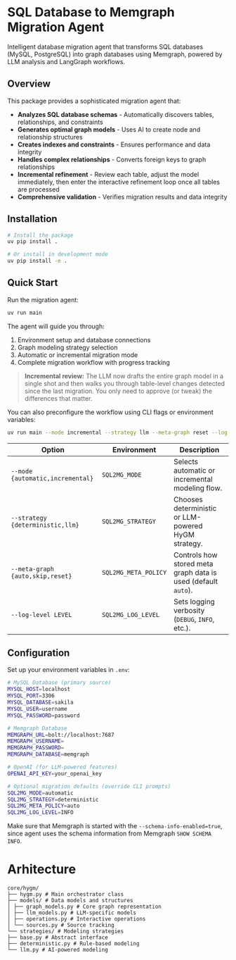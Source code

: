# SQL Database to Memgraph Migration Agent

Intelligent database migration agent that transforms SQL databases (MySQL, PostgreSQL) into graph databases using Memgraph, powered by LLM analysis and LangGraph workflows.

## Overview

This package provides a sophisticated migration agent that:

- **Analyzes SQL database schemas** - Automatically discovers tables, relationships, and constraints
- **Generates optimal graph models** - Uses AI to create node and relationship structures
- **Creates indexes and constraints** - Ensures performance and data integrity
- **Handles complex relationships** - Converts foreign keys to graph relationships
- **Incremental refinement** - Review each table, adjust the model
  immediately, then enter the interactive refinement loop once all tables
  are processed
- **Comprehensive validation** - Verifies migration results and data integrity

## Installation

```bash
# Install the package
uv pip install .

# Or install in development mode
uv pip install -e .
```

## Quick Start

Run the migration agent:

```bash
uv run main
```

The agent will guide you through:

1. Environment setup and database connections
2. Graph modeling strategy selection
3. Automatic or incremental migration mode
4. Complete migration workflow with progress tracking

> **Incremental review:** The LLM now drafts the entire graph model in a single
> shot and then walks you through table-level changes detected since the last
> migration. You only need to approve (or tweak) the differences that matter.

You can also preconfigure the workflow using CLI flags or environment variables:

```bash
uv run main --mode incremental --strategy llm --meta-graph reset --log-level DEBUG
```

| Option                           | Environment          | Description                                                   |
| -------------------------------- | -------------------- | ------------------------------------------------------------- |
| `--mode {automatic,incremental}` | `SQL2MG_MODE`        | Selects automatic or incremental modeling flow.               |
| `--strategy {deterministic,llm}` | `SQL2MG_STRATEGY`    | Chooses deterministic or LLM-powered HyGM strategy.           |
| `--meta-graph {auto,skip,reset}` | `SQL2MG_META_POLICY` | Controls how stored meta graph data is used (default `auto`). |
| `--log-level LEVEL`              | `SQL2MG_LOG_LEVEL`   | Sets logging verbosity (`DEBUG`, `INFO`, etc.).               |

## Configuration

Set up your environment variables in `.env`:

```bash
# MySQL Database (primary source)
MYSQL_HOST=localhost
MYSQL_PORT=3306
MYSQL_DATABASE=sakila
MYSQL_USER=username
MYSQL_PASSWORD=password

# Memgraph Database
MEMGRAPH_URL=bolt://localhost:7687
MEMGRAPH_USERNAME=
MEMGRAPH_PASSWORD=
MEMGRAPH_DATABASE=memgraph

# OpenAI (for LLM-powered features)
OPENAI_API_KEY=your_openai_key

# Optional migration defaults (override CLI prompts)
SQL2MG_MODE=automatic
SQL2MG_STRATEGY=deterministic
SQL2MG_META_POLICY=auto
SQL2MG_LOG_LEVEL=INFO
```

Make sure that Memgraph is started with the `--schema-info-enabled=true`, since agent uses the schema information from Memgraph `SHOW SCHEMA INFO`.

# Arhitecture

```
core/hygm/
├── hygm.py # Main orchestrator class
├── models/ # Data models and structures
│ ├── graph_models.py # Core graph representation
│ ├── llm_models.py # LLM-specific models
│ ├── operations.py # Interactive operations
│ └── sources.py # Source tracking
└── strategies/ # Modeling strategies
├── base.py # Abstract interface
├── deterministic.py # Rule-based modeling
└── llm.py # AI-powered modeling
```
